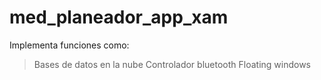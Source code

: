 # med_planeador_app_xam

Implementa funciones como:
> Bases de datos en la nube
> Controlador bluetooth
> Floating windows

